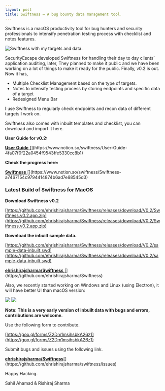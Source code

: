 ```yaml
---
layout: post
title: Swiftness — A bug bounty data management tool.
---
```


Swiftness is a macOS productivity tool for bug hunters and security professionals to intensify penetration testing process with checklist and notes features.


![Swiftness with my targets and data.](https://cdn-images-1.medium.com/max/800/1*KukMRmgQZg6z9xVqGRBmIQ.png)
                              


SecurityEscape developed Swiftness for handling their day to day clients’ application auditing, later, They planned to make it public and we have been working on a lot of things to make it ready for the public. Finally, v0.2 is out. Now it has,

*   Multiple Checklist Management based on the type of targets.
*   Notes to intensify testing process by storing endpoints and specific data of a target
*   Redesigned Menu Bar

I use Swiftness to regularly check endpoints and recon data of different targets I work on.

Swiftness also comes with inbuilt templates and checklist, you can download and import it here.

**User Guide for v0.2:**

[**User Guide** ](https://www.notion.so/swiftness/User-Guide-4fa07f0f22a0454f9543ffe5330cc8b1 "https://www.notion.so/swiftness/User-Guide-4fa07f0f22a0454f9543ffe5330cc8b1")[](https://www.notion.so/swiftness/User-Guide-4fa07f0f22a0454f9543ffe5330cc8b1)

**Check the progress here:**

[**Swiftness** ](https://www.notion.so/swiftness/Swiftness-a7467154c9794414874b6ad7e68545d3 "https://www.notion.so/swiftness/Swiftness-a7467154c9794414874b6ad7e68545d3")[](https://www.notion.so/swiftness/Swiftness-a7467154c9794414874b6ad7e68545d3)

### **Latest Build of Swiftness for MacOS**

**Download Swiftness v0.2**

[https://github.com/ehrishirajsharma/Swiftness/releases/download/V0.2/Swiftness.v0.2.app.zip](https://github.com/ehrishirajsharma/Swiftness/releases/download/V0.2/Swiftness.v0.2.app.zip)


**Download the inbuilt sample data.**

[https://github.com/ehrishirajsharma/Swiftness/releases/download/V0.2/sample-data-inbuilt.swd](https://github.com/ehrishirajsharma/Swiftness/releases/download/V0.2/sample-data-inbuilt.swd)

[**ehrishirajsharma/Swiftness** ](https://github.com/ehrishirajsharma/Swiftness "https://github.com/ehrishirajsharma/Swiftness")[](https://github.com/ehrishirajsharma/Swiftness)

Also, we recently started working on Windows and Linux (using Electron), it will have better UI than macOS version:

![](https://cdn-images-1.medium.com/max/600/1*eG3k-arC8vuWgeFpU41onQ.jpeg)
![](https://cdn-images-1.medium.com/max/600/1*HYODoBRfttQ8jHFX4FTN1A.jpeg)

**Note**: **This is a very early version of inbuilt data with bugs and errors, contributions are welcome.**

Use the following form to contribute.

[https://goo.gl/forms/Z2Dm1msihsbkA26z1](https://goo.gl/forms/Z2Dm1msihsbkA26z1)

Submit bugs and issues using the following link.

[**ehrishirajsharma/Swiftness**](https://github.com/ehrishirajsharma/swiftness/issues "https://github.com/ehrishirajsharma/swiftness/issues")[](https://github.com/ehrishirajsharma/swiftness/issues)

Happy Hacking.

Sahil Ahamad & Rishiraj Sharma
